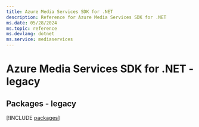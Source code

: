 ```yaml
---
title: Azure Media Services SDK for .NET
description: Reference for Azure Media Services SDK for .NET
ms.date: 05/28/2024
ms.topic: reference
ms.devlang: dotnet
ms.service: mediaservices
---
```

# Azure Media Services SDK for .NET - legacy
## Packages - legacy
[!INCLUDE [packages](media-services-index.md)]